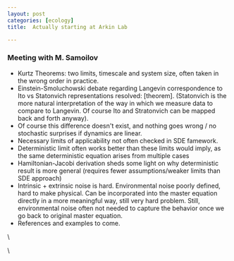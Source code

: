 ```yaml
---
layout: post
categories: [ecology]
title:  Actually starting at Arkin Lab

---
```







### Meeting with M. Samoilov

-   Kurtz Theorems: two limits, timescale and system size, often taken
    in the wrong order in practice.
-   Einstein-Smoluchowski debate regarding Langevin correspondence to
    Ito vs Statonvich representations resolved: [theorem]. (Statonvich
    is the more natural interpretation of the way in which we measure
    data to compare to Langevin. Of course Ito and Stratonvich can be
    mapped back and forth anyway).
-   Of course this difference doesn't exist, and nothing goes wrong / no
    stochastic surprises if dynamics are linear.
-   Necessary limits of applicability not often checked in SDE famework.
-   Deterministic limit often works better than these limits would
    imply, as the same deterministic equation arises from multiple cases
-   Hamiltonian-Jacobi derivation sheds some light on why deterministic
    result is more general (requires fewer assumptions/weaker limits
    than SDE approach)
-   Intrinsic + extrinsic noise is hard. Environmental noise poorly
    defined, hard to make physical. Can be incorporated into the master
    equation directly in a more meaningful way, still very hard problem.
    Still, environmental noise often not needed to capture the behavior
    once we go back to original master equation.
-   References and examples to come.

\

\

